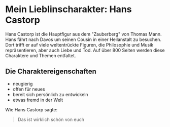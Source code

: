 # Mein Lieblinscharakter: Hans Castorp

Hans Castorp ist die Hauptfigur aus dem "Zauberberg" von Thomas Mann. Hans fährt nach Davos um seinen Cousin in einer Heilanstalt zu besuchen. Dort trifft er auf viele weltentrückte Figuren, die Philosophie und Musik repräsentieren, aber auch Liebe und Tod. Auf über 800 Seiten werden diese Charaktere und Themen entfaltet.

## Die Charaktereigenschaften
* neugierig
* offen für neues
* bereit sich persönlich zu entwickeln
* etwas fremd in der Welt

Wie Hans Castorp sagte:
> Das ist wirklich schön von euch